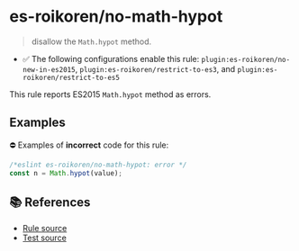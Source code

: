 # es-roikoren/no-math-hypot
> disallow the `Math.hypot` method.

- ✅ The following configurations enable this rule: `plugin:es-roikoren/no-new-in-es2015`, `plugin:es-roikoren/restrict-to-es3`, and `plugin:es-roikoren/restrict-to-es5`

This rule reports ES2015 `Math.hypot` method as errors.

## Examples

⛔ Examples of **incorrect** code for this rule:

```js
/*eslint es-roikoren/no-math-hypot: error */
const n = Math.hypot(value);
```

## 📚 References

- [Rule source](https://github.com/roikoren755/eslint-plugin-es/blob/v2.0.2/src/rules/no-math-hypot.ts)
- [Test source](https://github.com/roikoren755/eslint-plugin-es/blob/v2.0.2/tests/src/rules/no-math-hypot.ts)
